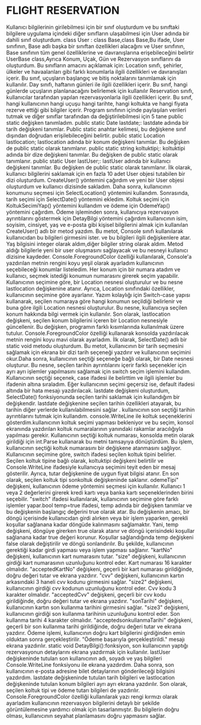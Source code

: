# FLIGHT RESERVATION
Kullanıcı bilgilerinin girilebilmesi için bir sınıf oluşturdum ve bu sınıftaki bilgilere uygulama içindeki diğer sınıfların ulaşabilmesi için User adında bir dahili sınıf oluşturdum.
class User : class Base,class Base,Bu ifade, User sınıfının, Base adlı başka bir sınıftan özellikleri alacağını ve User sınıfının, Base sınıfının tüm genel özelliklerine ve davranışlarına erişebileceğini belirtir
UserBase class,Ayrıca Konum, Uçak, Gün ve Rezervasyon sınıflarını da oluşturdum. Bu sınıfların amacını açıklamak için:
Location sınıfı, şehirler, ülkeler ve havaalanları gibi farklı konumlarla ilgili özellikleri ve davranışları içerir. Bu sınıf, uçuşların başlangıç ve bitiş noktalarını tanımlamak için kullanılır.
Day sınıfı, haftanın günleri ile ilgili özellikleri içerir. Bu sınıf, hangi günlerde uçuşların planlanacağını belirlemek için kullanılır
Reservation sınıfı, kullanıcılar tarafından yapılan rezervasyonlarla ilgili özellikleri  içerir. Bu sınıf, hangi kullanıcının hangi uçuşu hangi tarihte, hangi koltukta ve hangi fiyata rezerve ettiği gibi bilgiler içerir.
Program sınıfının içinde paylaşılan verileri tutmak ve diğer sınıflar tarafından da değiştirilebilmesi için 5 tane public static değişken tanımladım.
public static Date lastdate;: lastdate adında bir tarih değişkeni tanımlar. Public static anahtar kelimesi, bu değişkene sınıf dışından doğrudan erişilebileceğini belirtir.
public static Location lastlocation; lastlocation adında bir konum değişkeni tanımlar. Bu değişken de public static olarak tanımlanır.
public static string koltuktipi;: koltuktipi adında bir dize değişkeni tanımlar. Bu değişken de public static olarak tanımlanır.
public static User lastUser;: lastUser adında bir kullanıcı değişkeni tanımlar. Bu değişken de public static olarak tanımlanır.
İlk olarak, kullanıcı bilgilerini saklamak için en fazla 10 adet User objesi tutabilen bir dizi oluşturdum. CreateUser() yöntemini çağırdım ve yeni bir User objesi oluşturdum ve kullanıcı dizisinde sakladım. Daha sonra, kullanıcının konumunu seçmesi için SelectLocation() yöntemini kullandım. Sonrasında, tarih seçimi için SelectDate() yöntemini ekledim. Koltuk seçimi için KoltukSecimiYap() yöntemini kullandım ve ödeme için OdemeYap() yöntemini çağırdım. Ödeme işleminden sonra, kullanıcıya rezervasyon ayrıntılarını göstermek için DetayBilgi yöntemini çağırdım
kullanıcının isim, soyisim, cinsiyet, yaş ve e-posta gibi kişisel bilgilerini almak için kullanılan CreateUser() adlı bir metod yazdım. Bu metot, Console sınıfı kullanılarak kullanıcıdan bu bilgileri girmesini ister. ve bu bilgileri ilgili değişkenlere atar. Yaş bilgisini integer olarak aldım,diğer bilgiler string olarak aldım. Metod aldığı bilgilerle yeni bir user oluşmasını sağlayacak ve bu nesneyi kullanıcı dizisine kaydeder. Console.ForegroundColor özelliği kullanılarak, Console'a yazdırılan metnin rengini koyu yeşil olarak ayarladım
kullanıcının seçebileceği konumlar listeledim. Her konum için bir numara atadım ve kullanıcı, seçmek istediği konumun numarasını girerek seçim yapabilir. Kullanıcının seçimine göre, bir Location nesnesi oluşturulur ve bu nesne lastlocation değişkenine atanır. Ayrıca, Location sınıfındaki özellikler, kullanıcının seçimine göre ayarlanır.
Yazım kolaylığı için Switch-case yapısı kullanarak, seçilen numaraya göre hangi konumun seçildiği belirlenir ve buna göre ilgili Location nesnesi oluşturulur. Bu nesne, kullanıcıya seçilen konum hakkında bilgi vermek için kullanılır.
Son olarak, lastlocation değişkeni, seçilen konum bilgilerini içeren bir Location nesnesiyle güncellenir. Bu değişken, programın farklı kısımlarında kullanılmak üzere tutulur.
Console.ForegroundColor özelliği kullanarak konsolda yazdırılacak metnin rengini koyu mavi olarak ayarladım.
İlk olarak, SelectDate() adlı bir static void metodu oluşturdum. Bu metot, kullanıcının bir tarih seçmesini sağlamak için ekrana bir dizi tarih seçeneği yazdırır ve kullanıcının seçimini okur.Daha sonra, kullanıcının seçtiği seçeneğe bağlı olarak, bir Date nesnesi oluşturur. Bu nesne, seçilen tarihin ayrıntılarını içerir
 farklı seçenekler için ayrı ayrı işlemler yapılmasını sağlamak için switch seçim işlemini kullandım.
Kullanıcının seçtiği seçenek, case ifadesi ile belirttim ve ilgili işlemler bu ifadenin altına sıraladım. Eğer kullanıcının seçimi geçersiz ise, default ifadesi altında bir hata mesajı yazdırılacak.
 lastdate değişkeni oluşturdum, SelectDate() fonksiyonunda seçilen tarihi saklamak için kullandığım bir değişkendir. lastdate değişkenine seçilen tarihin özellikleri atayarak, bu tarihin diğer yerlerde kullanılabilmesini sağlar . kullanıcının son seçtiği tarihin ayrıntılarını tutmak için kullandım.
console.WriteLine ile koltuk seçeneklerini gösterdim.kullanıcının koltuk seçimi yapması bekleniyor ve bu seçim, konsol ekranında yazdırılan koltuk numaralarının yanındaki rakamlar aracılığıyla yapılması gerekir. Kullanıcının seçtiği koltuk numarası, konsolda metin olarak girildiği için int.Parse kullanarak bu metni tamsayıya dönüştürdüm. Bu işlem, kullanıcının seçtiği koltuk numarasını bir değişkene atanmasını sağlıyor.
Kullanıcının seçimine göre, switch ifadesi seçilen koltuk tipini belirler. Seçilen koltuk tipine bağlı olarak, koltuktipi değişkeni belirtilir ve Console.WriteLine ifadesiyle kullanıcıya seçimini teyit eden bir mesaj gösterilir. Ayrıca, tutar değişkenine de uygun fiyat bilgisi atanır.
En son olarak, seçilen koltuk tipi sonkoltuk değişkeninde saklanır.
odemeTipi" değişkeni, kullanıcının ödeme yöntemini seçmesi için kullanılır. Kullanıcı 1 veya 2 değerlerini girerek kredi kartı veya banka kartı seçeneklerinden birini seçebilir. "switch" ifadesi kullanılarak, kullanıcının seçimine göre farklı işlemler yapar.bool temp=true ifadesi, temp adında bir değişken tanımlar ve bu değişkenin başlangıç değerini true olarak atar.
Bu değişkenin amacı, bir döngü içerisinde kullanıcıdan girdi alırken veya bir işlem yaparken, gerekli koşullar sağlanana kadar döngüde kalınmasını sağlamaktır. Yani, temp değişkeni, döngüye girerken true olarak atanır ve döngü içerisindeki koşullar sağlanana kadar true değeri korunur. Koşullar sağlandığında temp değişkeni false olarak değiştirilir ve döngü sonlandırılır. Bu şekilde, kullanıcının gerektiği kadar girdi yapması veya işlem yapması sağlanır.
"kartNo" değişkeni, kullanıcının kart numarasını tutar. "size" değişkeni, kullanıcının girdiği kart numarasının uzunluğunu kontrol eder. Kart numarası 16 karakter olmalıdır. "acceptedKartNo" değişkeni, geçerli bir kart numarası girildiğinde, doğru değeri tutar ve ekrana yazdırır.
"cvv" değişkeni, kullanıcının kartın arkasındaki 3 haneli cvv kodunu girmesini sağlar. "size2" değişkeni, kullanıcının girdiği cvv kodunun uzunluğunu kontrol eder. Cvv kodu 3 karakter olmalıdır. "acceptedCvv" değişkeni, geçerli bir cvv kodu girildiğinde, doğru değeri tutar ve ekrana yazdırır.
"sonTarihi" değişkeni, kullanıcının kartın son kullanma tarihini girmesini sağlar. "size3" değişkeni, kullanıcının girdiği son kullanma tarihinin uzunluğunu kontrol eder. Son kullanma tarihi 4 karakter olmalıdır. "acceptedsonkullanmaTarihi" değişkeni, geçerli bir son kullanma tarihi girildiğinde, doğru değeri tutar ve ekrana yazdırır.
Ödeme işlemi, kullanıcının doğru kart bilgilerini girdiğinden emin olduktan sonra gerçekleştirilir. "Ödeme başarıyla gerçekleştirildi." mesajı ekrana yazdırılır.
static void DetayBilgi():fonksiyon, son kullanıcının yaptığı rezervasyonun detaylarını ekrana yazdırmak için kullanılır.
lastUser değişkeninde tutulan son kullanıcının adı, soyadı ve yaş bilgileri Console.WriteLine fonksiyonu ile ekrana yazdırdım. Daha sonra, son kullanıcının e-posta adresine bilet detaylarının gönderileceği bilgisini yazdırdım.
lastdate değişkeninde tutulan tarih bilgileri ve lastlocation değişkeninde tutulan konum bilgileri ayrı ayrı ekrana yazdırılır. Son olarak, seçilen koltuk tipi ve ödeme tutarı bilgileri de yazdırılır.
Console.ForegroundColor özelliği kullanılarak yazı rengi kırmızı olarak ayarladım
 kullanıcının rezervasyon bilgilerini detaylı bir şekilde görüntülemesine yardımcı olmak için tasarlanmıştır. Bu bilgilerin doğru olması, kullanıcının seyahat planlamasını doğru yapmasını sağlar.











